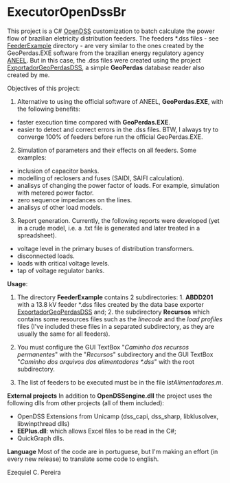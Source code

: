 # ExecutorOpenDssBr
This project is a C# [OpenDSS](http://smartgrid.epri.com/SimulationTool.aspx) customization to batch calculate the power flow of brazilian eletricity distribution feeders. The feeders \*.dss files - see [FeederExample](https://github.com/Zecao/ExecutorOpenDssBr/tree/master/FeederExample) directory - are very similar to the ones created by the GeoPerdas.EXE software from the brazilian energy regulatory agency [ANEEL](http://aneel.gov.br/). But in this case, the .dss files were created using the project [ExportadorGeoPerdasDSS](https://github.com/Zecao/ExportadorGeoPerdasDSS), a simple **GeoPerdas** database reader also created by me. 

Objectives of this project:
1. Alternative to using the official software of ANEEL, **GeoPerdas.EXE**, with the following benefits:
- faster execution time compared with **GeoPerdas.EXE**. 
- easier to detect and correct errors in the .dss files. BTW, I always try to converge 100% of feeders before run the official GeoPerdas.EXE.

2. Simulation of parameters and their effects on all feeders. Some examples:
- inclusion of capacitor banks.
- modelling of reclosers and fuses (SAIDI, SAIFI calculation).
- analisys of changing the power factor of loads. For example, simulation with metered power factor.
- zero sequence impedances on the lines.
- analisys of other load models.

3. Report generation.
Currently, the following reports were developed (yet in a crude model, i.e. a .txt file is generated and later treated in a spreadsheet).
- voltage level in the primary buses of distribution transformers.
- disconnected loads.
- loads with critical voltage levels.
- tap of voltage regulator banks.

**Usage**: 
1. The directory **FeederExample** contains 2 subdirectories: 1. **ABDD201** with a 13.8 kV feeder *.dss files created by the data base exporter [ExportadorGeoPerdasDSS](https://github.com/Zecao/ExportadorGeoPerdasDSS) and; 2. the subdirectory **Recursos** which contains some resources files such as the *linecode* and the *load profiles* files (I've included these files in a separated subdirectory, as they are usually the same for all feeders).

2. You must configure the GUI TextBox "*Caminho dos recursos permanentes*" with the "*Recursos*" subdirectory and the GUI TextBox "*Caminho dos arquivos dos alimentadores \*.dss*" with the root subdirectory.

3. The list of feeders to be executed must be in the file *lstAlimentadores.m*.

**External projects**
In addition to **OpenDSSengine.dll** the project uses the following dlls from other projects (all of them included):
- OpenDSS Extensions from Unicamp (dss_capi, dss_sharp, libklusolvex, libwinpthread dlls)
- **EEPlus.dll**: which allows Excel files to be read in the C#;
- QuickGraph dlls. 

**Language** 
Most of the code are in portuguese, but I'm making an effort (in every new release) to translate some code to english.

Ezequiel C. Pereira
